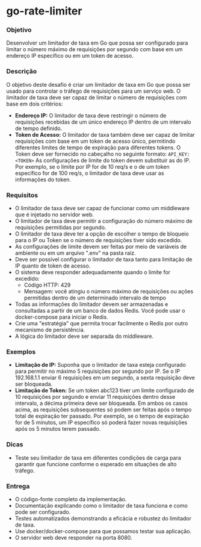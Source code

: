 # go-rate-limiter

### Objetivo
Desenvolver um limitador de taxa em Go que possa ser configurado para limitar o número máximo de requisições por segundo com base em um endereço IP específico ou em um token de acesso.

### Descrição
O objetivo deste desafio é criar um limitador de taxa em Go que possa ser usado para controlar o tráfego de requisições para um serviço web. O limitador de taxa deve ser capaz de limitar o número de requisições com base em dois critérios:

- **Endereço IP:** O limitador de taxa deve restringir o número de requisições recebidas de um único endereço IP dentro de um intervalo de tempo definido.
- **Token de Acesso:** O limitador de taxa também deve ser capaz de limitar requisições com base em um token de acesso único, permitindo diferentes limites de tempo de expiração para diferentes tokens. O Token deve ser fornecido no cabeçalho no seguinte formato:
  `API_KEY: <TOKEN>`
  As configurações de limite do token devem substituir as do IP. Por exemplo, se o limite por IP for de 10 req/s e o de um token específico for de 100 req/s, o limitador de taxa deve usar as informações do token.

### Requisitos
- O limitador de taxa deve ser capaz de funcionar como um middleware que é injetado no servidor web.
- O limitador de taxa deve permitir a configuração do número máximo de requisições permitidas por segundo.
- O limitador de taxa deve ter a opção de escolher o tempo de bloqueio para o IP ou Token se o número de requisições tiver sido excedido.
- As configurações de limite devem ser feitas por meio de variáveis de ambiente ou em um arquivo ".env" na pasta raiz.
- Deve ser possível configurar o limitador de taxa tanto para limitação de IP quanto de token de acesso.
- O sistema deve responder adequadamente quando o limite for excedido:
    - Código HTTP: 429
    - Mensagem: você atingiu o número máximo de requisições ou ações permitidas dentro de um determinado intervalo de tempo
- Todas as informações do limitador devem ser armazenadas e consultadas a partir de um banco de dados Redis. Você pode usar o docker-compose para iniciar o Redis.
- Crie uma "estratégia" que permita trocar facilmente o Redis por outro mecanismo de persistência.
- A lógica do limitador deve ser separada do middleware.

### Exemplos
- **Limitação de IP:** Suponha que o limitador de taxa esteja configurado para permitir no máximo 5 requisições por segundo por IP. Se o IP 192.168.1.1 enviar 6 requisições em um segundo, a sexta requisição deve ser bloqueada.
- **Limitação de Token:** Se um token abc123 tiver um limite configurado de 10 requisições por segundo e enviar 11 requisições dentro desse intervalo, a décima primeira deve ser bloqueada.
  Em ambos os casos acima, as requisições subsequentes só podem ser feitas após o tempo total de expiração ter passado. Por exemplo, se o tempo de expiração for de 5 minutos, um IP específico só poderá fazer novas requisições após os 5 minutos terem passado.

### Dicas
- Teste seu limitador de taxa em diferentes condições de carga para garantir que funcione conforme o esperado em situações de alto tráfego.

### Entrega
- O código-fonte completo da implementação.
- Documentação explicando como o limitador de taxa funciona e como pode ser configurado.
- Testes automatizados demonstrando a eficácia e robustez do limitador de taxa.
- Use docker/docker-compose para que possamos testar sua aplicação.
- O servidor web deve responder na porta 8080.
